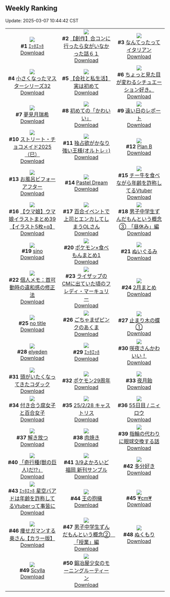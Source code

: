 ## Weekly Ranking
Update: 2025-03-07 10:44:42 CST

|      |      |      |
| :----: | :----: | :----: |
| ![](https://i.pixiv.re/c/240x480/img-master/img/2025/02/27/00/00/22/127664498_p0_master1200.jpg)<br>**#1** [ｴｯﾎｴｯﾎ](https://www.pixiv.net/artworks/127664498)<br>[Download](https://i.pixiv.re/img-original/img/2025/02/27/00/00/22/127664498_p0.jpg) | ![](https://i.pixiv.re/c/240x480/img-master/img/2025/02/28/00/00/11/127696447_p0_master1200.jpg)<br>**#2** [【創作】合コンに行ったら女がいなかった話６１](https://www.pixiv.net/artworks/127696447)<br>[Download](https://i.pixiv.re/img-original/img/2025/02/28/00/00/11/127696447_p0.png) | ![](https://i.pixiv.re/c/240x480/img-master/img/2025/02/28/07/30/01/127704935_p0_master1200.jpg)<br>**#3** [なんてったってイタリアン](https://www.pixiv.net/artworks/127704935)<br>[Download](https://i.pixiv.re/img-original/img/2025/02/28/07/30/01/127704935_p0.jpg) |
| ![](https://i.pixiv.re/c/240x480/img-master/img/2025/02/28/18/23/29/127717399_p0_master1200.jpg)<br>**#4** [小さくなったマスターシリーズ32](https://www.pixiv.net/artworks/127717399)<br>[Download](https://i.pixiv.re/img-original/img/2025/02/28/18/23/29/127717399_p0.jpg) | ![](https://i.pixiv.re/c/240x480/img-master/img/2025/02/28/12/00/23/127709167_p0_master1200.jpg)<br>**#5** [【会社と私生活】実は初めて](https://www.pixiv.net/artworks/127709167)<br>[Download](https://i.pixiv.re/img-original/img/2025/02/28/12/00/23/127709167_p0.jpg) | ![](https://i.pixiv.re/c/240x480/img-master/img/2025/02/28/03/01/26/127701539_p0_master1200.jpg)<br>**#6** [ちょっと見た目が変わるシチュエーション好き。](https://www.pixiv.net/artworks/127701539)<br>[Download](https://i.pixiv.re/img-original/img/2025/02/28/03/01/26/127701539_p0.jpg) |
| ![](https://i.pixiv.re/c/240x480/img-master/img/2025/02/28/02/48/27/127701326_p0_master1200.jpg)<br>**#7** [夢見月瑞希](https://www.pixiv.net/artworks/127701326)<br>[Download](https://i.pixiv.re/img-original/img/2025/02/28/02/48/27/127701326_p0.png) | ![](https://i.pixiv.re/c/240x480/img-master/img/2025/03/06/19/52/55/127722463_p0_master1200.jpg)<br>**#8** [初めての「かわいい」](https://www.pixiv.net/artworks/127722463)<br>[Download](https://i.pixiv.re/img-original/img/2025/03/06/19/52/55/127722463_p0.jpg) | ![](https://i.pixiv.re/c/240x480/img-master/img/2025/02/27/18/06/10/127684064_p0_master1200.jpg)<br>**#9** [遠い日のレポート](https://www.pixiv.net/artworks/127684064)<br>[Download](https://i.pixiv.re/img-original/img/2025/02/27/18/06/10/127684064_p0.png) |
| ![](https://i.pixiv.re/c/240x480/img-master/img/2025/02/28/15/38/39/127713223_p0_master1200.jpg)<br>**#10** [ストリート・チョコメイド2025（巳）](https://www.pixiv.net/artworks/127713223)<br>[Download](https://i.pixiv.re/img-original/img/2025/02/28/15/38/39/127713223_p0.jpg) | ![](https://i.pixiv.re/c/240x480/img-master/img/2025/02/27/19/16/11/127686107_p0_master1200.jpg)<br>**#11** [独占欲がかなり強い王様(オルトレ♀)](https://www.pixiv.net/artworks/127686107)<br>[Download](https://i.pixiv.re/img-original/img/2025/02/27/19/16/11/127686107_p0.jpg) | ![](https://i.pixiv.re/c/240x480/img-master/img/2025/02/28/05/14/14/127703111_p0_master1200.jpg)<br>**#12** [Plan B](https://www.pixiv.net/artworks/127703111)<br>[Download](https://i.pixiv.re/img-original/img/2025/02/28/05/14/14/127703111_p0.jpg) |
| ![](https://i.pixiv.re/c/240x480/img-master/img/2025/02/27/22/00/01/127691744_p0_master1200.jpg)<br>**#13** [お風呂ビフォーアフター](https://www.pixiv.net/artworks/127691744)<br>[Download](https://i.pixiv.re/img-original/img/2025/02/27/22/00/01/127691744_p0.jpg) | ![](https://i.pixiv.re/c/240x480/img-master/img/2025/02/27/00/00/24/127664505_p0_master1200.jpg)<br>**#14** [Pastel Dream](https://www.pixiv.net/artworks/127664505)<br>[Download](https://i.pixiv.re/img-original/img/2025/02/27/00/00/24/127664505_p0.jpg) | ![](https://i.pixiv.re/c/240x480/img-master/img/2025/02/28/21/15/30/127723557_p0_master1200.jpg)<br>**#15** [チー牛を食べながら年齢を詐称してるVtuber](https://www.pixiv.net/artworks/127723557)<br>[Download](https://i.pixiv.re/img-original/img/2025/02/28/21/15/30/127723557_p0.png) |
| ![](https://i.pixiv.re/c/240x480/img-master/img/2025/02/28/00/01/28/127696720_p0_master1200.jpg)<br>**#16** [【ウマ娘】ウマ娘イラストまとめ39【イラスト5枚+α】](https://www.pixiv.net/artworks/127696720)<br>[Download](https://i.pixiv.re/img-original/img/2025/02/28/00/01/28/127696720_p0.jpg) | ![](https://i.pixiv.re/c/240x480/img-master/img/2025/03/01/01/11/24/127733448_p0_master1200.jpg)<br>**#17** [百合イベントで上司とエンカしてしまうOLさん](https://www.pixiv.net/artworks/127733448)<br>[Download](https://i.pixiv.re/img-original/img/2025/03/01/01/11/24/127733448_p0.jpg) | ![](https://i.pixiv.re/c/240x480/img-master/img/2025/02/28/18/07/58/127716959_p0_master1200.jpg)<br>**#18** [男子中学生ずんだもんという概念③　「昼休み」編](https://www.pixiv.net/artworks/127716959)<br>[Download](https://i.pixiv.re/img-original/img/2025/02/28/18/07/58/127716959_p0.jpg) |
| ![](https://i.pixiv.re/c/240x480/img-master/img/2025/02/28/00/13/24/127697410_p0_master1200.jpg)<br>**#19** [sino](https://www.pixiv.net/artworks/127697410)<br>[Download](https://i.pixiv.re/img-original/img/2025/02/28/00/13/24/127697410_p0.jpg) | ![](https://i.pixiv.re/c/240x480/img-master/img/2025/02/28/20/47/32/127722363_p0_master1200.jpg)<br>**#20** [ポケモン×食べもんまとめ1](https://www.pixiv.net/artworks/127722363)<br>[Download](https://i.pixiv.re/img-original/img/2025/02/28/20/47/32/127722363_p0.jpg) | ![](https://i.pixiv.re/c/240x480/img-master/img/2025/02/28/18/05/12/127716884_p0_master1200.jpg)<br>**#21** [ぬいぐるみ](https://www.pixiv.net/artworks/127716884)<br>[Download](https://i.pixiv.re/img-original/img/2025/02/28/18/05/12/127716884_p0.jpg) |
| ![](https://i.pixiv.re/c/240x480/img-master/img/2025/03/01/06/00/05/127737942_p0_master1200.jpg)<br>**#22** [個人メモ：首可動時の違和感の修正法](https://www.pixiv.net/artworks/127737942)<br>[Download](https://i.pixiv.re/img-original/img/2025/03/01/06/00/05/127737942_p0.jpg) | ![](https://i.pixiv.re/c/240x480/img-master/img/2025/02/28/00/32/25/127698104_p0_master1200.jpg)<br>**#23** [ライザップのCMに出ていた頃のフレディ・マーキュリー](https://www.pixiv.net/artworks/127698104)<br>[Download](https://i.pixiv.re/img-original/img/2025/02/28/00/32/25/127698104_p0.png) | ![](https://i.pixiv.re/c/240x480/img-master/img/2025/02/28/20/31/47/127721833_p0_master1200.jpg)<br>**#24** [2月まとめ](https://www.pixiv.net/artworks/127721833)<br>[Download](https://i.pixiv.re/img-original/img/2025/02/28/20/31/47/127721833_p0.png) |
| ![](https://i.pixiv.re/c/240x480/img-master/img/2025/02/28/20/34/52/127721927_p0_master1200.jpg)<br>**#25** [no title](https://www.pixiv.net/artworks/127721927)<br>[Download](https://i.pixiv.re/img-original/img/2025/02/28/20/34/52/127721927_p0.jpg) | ![](https://i.pixiv.re/c/240x480/img-master/img/2025/02/28/19/00/48/127718598_p0_master1200.jpg)<br>**#26** [ごちゃまぜピンクのあくま](https://www.pixiv.net/artworks/127718598)<br>[Download](https://i.pixiv.re/img-original/img/2025/02/28/19/00/48/127718598_p0.jpg) | ![](https://i.pixiv.re/c/240x480/img-master/img/2025/02/28/17/09/11/127715232_p0_master1200.jpg)<br>**#27** [止まり木の蝶①](https://www.pixiv.net/artworks/127715232)<br>[Download](https://i.pixiv.re/img-original/img/2025/02/28/17/09/11/127715232_p0.jpg) |
| ![](https://i.pixiv.re/c/240x480/img-master/img/2025/02/28/01/23/14/127699566_p0_master1200.jpg)<br>**#28** [elyeden](https://www.pixiv.net/artworks/127699566)<br>[Download](https://i.pixiv.re/img-original/img/2025/02/28/01/23/14/127699566_p0.png) | ![](https://i.pixiv.re/c/240x480/img-master/img/2025/02/28/00/46/25/127698547_p0_master1200.jpg)<br>**#29** [ｴｯﾎｴｯﾎ](https://www.pixiv.net/artworks/127698547)<br>[Download](https://i.pixiv.re/img-original/img/2025/02/28/00/46/25/127698547_p0.jpg) | ![](https://i.pixiv.re/c/240x480/img-master/img/2025/02/27/07/30/01/127672794_p0_master1200.jpg)<br>**#30** [咲夜さんかわいい！](https://www.pixiv.net/artworks/127672794)<br>[Download](https://i.pixiv.re/img-original/img/2025/02/27/07/30/01/127672794_p0.png) |
| ![](https://i.pixiv.re/c/240x480/img-master/img/2025/02/27/16/17/19/127680327_p0_master1200.jpg)<br>**#31** [頭がいたくなってきたコダック](https://www.pixiv.net/artworks/127680327)<br>[Download](https://i.pixiv.re/img-original/img/2025/02/27/16/17/19/127680327_p0.jpg) | ![](https://i.pixiv.re/c/240x480/img-master/img/2025/02/27/00/38/08/127666213_p0_master1200.jpg)<br>**#32** [ポケモン29周年](https://www.pixiv.net/artworks/127666213)<br>[Download](https://i.pixiv.re/img-original/img/2025/02/27/00/38/08/127666213_p0.jpg) | ![](https://i.pixiv.re/c/240x480/img-master/img/2025/02/28/10/58/30/127708026_p0_master1200.jpg)<br>**#33** [夜月飴](https://www.pixiv.net/artworks/127708026)<br>[Download](https://i.pixiv.re/img-original/img/2025/02/28/10/58/30/127708026_p0.jpg) |
| ![](https://i.pixiv.re/c/240x480/img-master/img/2025/03/01/20/04/36/127757445_p0_master1200.jpg)<br>**#34** [付き合う腐女子と百合女子](https://www.pixiv.net/artworks/127757445)<br>[Download](https://i.pixiv.re/img-original/img/2025/03/01/20/04/36/127757445_p0.jpg) | ![](https://i.pixiv.re/c/240x480/img-master/img/2025/02/28/13/20/52/127710666_p0_master1200.jpg)<br>**#35** [25/2/28 キャストリス](https://www.pixiv.net/artworks/127710666)<br>[Download](https://i.pixiv.re/img-original/img/2025/02/28/13/20/52/127710666_p0.jpg) | ![](https://i.pixiv.re/c/240x480/img-master/img/2025/03/01/00/08/13/127730133_p0_master1200.jpg)<br>**#36** [55日目 / ニィロウ](https://www.pixiv.net/artworks/127730133)<br>[Download](https://i.pixiv.re/img-original/img/2025/03/01/00/08/13/127730133_p0.jpg) |
| ![](https://i.pixiv.re/c/240x480/img-master/img/2025/02/28/00/00/15/127696472_p0_master1200.jpg)<br>**#37** [解き放つ](https://www.pixiv.net/artworks/127696472)<br>[Download](https://i.pixiv.re/img-original/img/2025/02/28/00/00/15/127696472_p0.jpg) | ![](https://i.pixiv.re/c/240x480/img-master/img/2025/02/28/03/13/36/127701712_p0_master1200.jpg)<br>**#38** [肉焼き](https://www.pixiv.net/artworks/127701712)<br>[Download](https://i.pixiv.re/img-original/img/2025/02/28/03/13/36/127701712_p0.jpg) | ![](https://i.pixiv.re/c/240x480/img-master/img/2025/03/01/00/01/35/127730496_p0_master1200.jpg)<br>**#39** [指輪の代わりに眼球交換する話](https://www.pixiv.net/artworks/127730496)<br>[Download](https://i.pixiv.re/img-original/img/2025/03/01/00/01/35/127730496_p0.png) |
| ![](https://i.pixiv.re/c/240x480/img-master/img/2025/02/28/19/53/06/127720265_p0_master1200.jpg)<br>**#40** [「奇行種(獣の巨人)だ!?」](https://www.pixiv.net/artworks/127720265)<br>[Download](https://i.pixiv.re/img-original/img/2025/02/28/19/53/06/127720265_p0.jpg) | ![](https://i.pixiv.re/c/240x480/img-master/img/2025/02/28/18/12/07/127717085_p0_master1200.jpg)<br>**#41** [3/9よかろいど福岡 新刊サンプル](https://www.pixiv.net/artworks/127717085)<br>[Download](https://i.pixiv.re/img-original/img/2025/02/28/18/12/07/127717085_p0.jpg) | ![](https://i.pixiv.re/c/240x480/img-master/img/2025/02/28/00/49/01/127698623_p0_master1200.jpg)<br>**#42** [多分好き](https://www.pixiv.net/artworks/127698623)<br>[Download](https://i.pixiv.re/img-original/img/2025/02/28/00/49/01/127698623_p0.png) |
| ![](https://i.pixiv.re/c/240x480/img-master/img/2025/02/27/21/09/12/127689962_p0_master1200.jpg)<br>**#43** [ｴｯﾎｴｯﾎ 星空バアドは年齢を詐称してるVtuberって事皆に](https://www.pixiv.net/artworks/127689962)<br>[Download](https://i.pixiv.re/img-original/img/2025/02/27/21/09/12/127689962_p0.png) | ![](https://i.pixiv.re/c/240x480/img-master/img/2025/02/27/06/10/05/127671674_p0_master1200.jpg)<br>**#44** [王の抱擁](https://www.pixiv.net/artworks/127671674)<br>[Download](https://i.pixiv.re/img-original/img/2025/02/27/06/10/05/127671674_p0.jpg) | ![](https://i.pixiv.re/c/240x480/img-master/img/2025/02/28/20/59/16/127722749_p0_master1200.jpg)<br>**#45** [💗cm💗](https://www.pixiv.net/artworks/127722749)<br>[Download](https://i.pixiv.re/img-original/img/2025/02/28/20/59/16/127722749_p0.png) |
| ![](https://i.pixiv.re/c/240x480/img-master/img/2025/02/28/00/03/59/127696939_p0_master1200.jpg)<br>**#46** [痩せガマンする奥さん【カラー版】](https://www.pixiv.net/artworks/127696939)<br>[Download](https://i.pixiv.re/img-original/img/2025/02/28/00/03/59/127696939_p0.jpg) | ![](https://i.pixiv.re/c/240x480/img-master/img/2025/02/27/18/41/03/127684989_p0_master1200.jpg)<br>**#47** [男子中学生ずんだもんという概念②　「授業」編](https://www.pixiv.net/artworks/127684989)<br>[Download](https://i.pixiv.re/img-original/img/2025/02/27/18/41/03/127684989_p0.jpg) | ![](https://i.pixiv.re/c/240x480/img-master/img/2025/02/28/21/10/48/127723387_p0_master1200.jpg)<br>**#48** [ぬくもり](https://www.pixiv.net/artworks/127723387)<br>[Download](https://i.pixiv.re/img-original/img/2025/02/28/21/10/48/127723387_p0.png) |
| ![](https://i.pixiv.re/c/240x480/img-master/img/2025/02/28/12/30/43/127709795_p0_master1200.jpg)<br>**#49** [Scylla](https://www.pixiv.net/artworks/127709795)<br>[Download](https://i.pixiv.re/img-original/img/2025/02/28/12/30/43/127709795_p0.jpg) | ![](https://i.pixiv.re/c/240x480/img-master/img/2025/02/28/12/15/39/127709518_p0_master1200.jpg)<br>**#50** [鍛冶屋少女のモーニングルーティーン](https://www.pixiv.net/artworks/127709518)<br>[Download](https://i.pixiv.re/img-original/img/2025/02/28/12/15/39/127709518_p0.jpg) |
|      |
